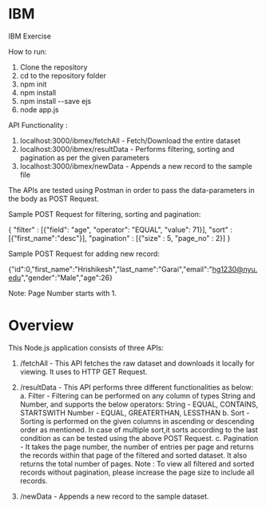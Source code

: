 # IBM
IBM Exercise

How to run:
 1. Clone the repository
 2. cd to the repository folder
 3. npm init
 4. npm install
 5. npm install --save ejs
 6. node app.js
 
 API Functionality :
  1. localhost:3000/ibmex/fetchAll - Fetch/Download the entire dataset
  2. localhost:3000/ibmex/resultData - Performs filtering, sorting and pagination as per the given parameters
  3. localhost:3000/ibmex/newData - Appends a new record to the sample file
  
The APIs are tested using Postman in order to pass the data-parameters in the body as POST Request.
  
Sample POST Request for filtering, sorting and pagination:

{
	"filter" : [{"field": "age", "operator": "EQUAL", "value": 71}],
	"sort" : [{"first_name":"desc"}],
	"pagination" : [{"size" : 5, "page_no" : 2}]
}

Sample POST Request for adding new record:

{"id":0,"first_name":"Hrishikesh","last_name":"Garai","email":"hg1230@nyu.edu","gender":"Male","age":26}

Note: Page Number starts with 1.

# Overview
This Node.js application consists of three APIs:
 1. /fetchAll - This API fetches the raw dataset and downloads it locally for viewing. It uses to HTTP GET Request.
 
 2. /resultData - This API performs three different functionalities as below:
  a. Filter - Filtering can be performed on any column of types String and Number, and supports the below operators:
     String - EQUAL, CONTAINS, STARTSWITH
     Number - EQUAL, GREATERTHAN, LESSTHAN
  b. Sort - Sorting is performed on the given columns in ascending or descending order as mentioned. In case of multiple sort,it 
     sorts according to the last condition as can be tested using the above POST Request.
  c. Pagination - It takes the page number, the number of entries per page and returns the records within that page of the 
     filtered and sorted dataset. It also returns the total number of pages.
     Note : To view all filtered and sorted records without pagination, please increase the page size to include all records.
     
 3. /newData - Appends a new record to the sample dataset.
